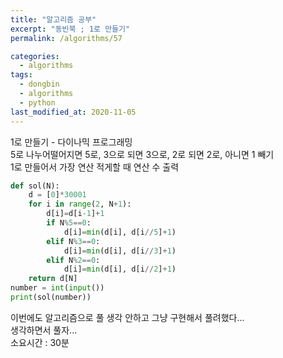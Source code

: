 ```yaml
---
title: "알고리즘 공부"
excerpt: "동빈북 ; 1로 만들기"
permalink: /algorithms/57

categories:
  - algorithms
tags:
  - dongbin
  - algorithms
  - python
last_modified_at: 2020-11-05
---  
```

1로 만들기 - 다이나믹 프로그래밍  
5로 나누어떨어지면 5로, 3으로 되면 3으로, 2로 되면 2로, 아니면 1 빼기  
1로 만들어서 가장 연산 적게할 때 연산 수 출력  
```python
def sol(N):
    d = [0]*30001
    for i in range(2, N+1):
        d[i]=d[i-1]+1
        if N%5==0:
            d[i]=min(d[i], d[i//5]+1)
        elif N%3==0:
            d[i]=min(d[i], d[i//3]+1)
        elif N%2==0:
            d[i]=min(d[i], d[i//2]+1)
    return d[N]
number = int(input())
print(sol(number))
```  
이번에도 알고리즘으로 풀 생각 안하고 그냥 구현해서 풀려했다...  
생각하면서 풀자...  
소요시간 : 30분